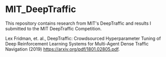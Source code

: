 # MIT_DeepTraffic
This repository contains research from MIT's DeepTraffic and results I submitted to the MIT DeepTraffic Competition.

Lex Fridman, et. al., DeepTraffic: Crowdsourced Hyperparameter Tuning of Deep Reinforcement Learning Systems for Multi-Agent Dense Traffic Navigation (2019) https://arxiv.org/pdf/1801.02805.pdf.
